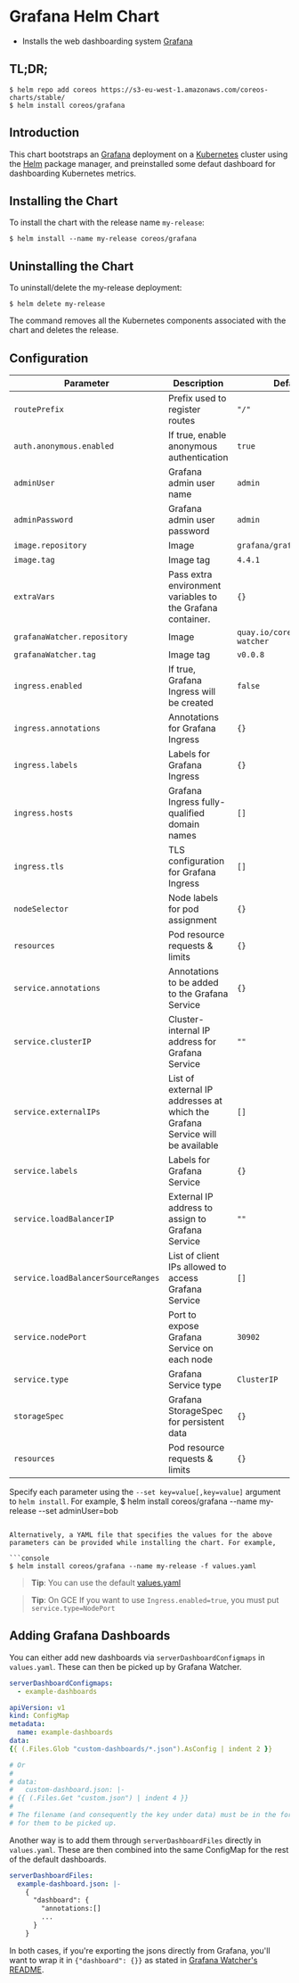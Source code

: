 # Grafana Helm Chart

* Installs the web dashboarding system [Grafana](http://grafana.org/)

## TL;DR;

```console
$ helm repo add coreos https://s3-eu-west-1.amazonaws.com/coreos-charts/stable/
$ helm install coreos/grafana
```
## Introduction

This chart bootstraps an [Grafana](http://grafana.org) deployment on a [Kubernetes](http://kubernetes.io) cluster using the [Helm](https://helm.sh) package manager, and preinstalled some defaut dashboard for dashboarding Kubernetes metrics.

## Installing the Chart

To install the chart with the release name `my-release`:

```console
$ helm install --name my-release coreos/grafana
```

## Uninstalling the Chart

To uninstall/delete the my-release deployment:

```console
$ helm delete my-release
```

The command removes all the Kubernetes components associated with the chart and deletes the release.


## Configuration

Parameter | Description | Default
--- | --- | ---
`routePrefix` | Prefix used to register routes | `"/"`
`auth.anonymous.enabled` | If true, enable anonymous authentication | `true`
`adminUser` | Grafana admin user name | `admin`
`adminPassword` | Grafana admin user password | `admin`
`image.repository` | Image | `grafana/grafana`
`image.tag` | Image tag | `4.4.1`
`extraVars` | Pass extra environment variables to the Grafana container. | `{}`
`grafanaWatcher.repository` | Image | `quay.io/coreos/grafana-watcher`
`grafanaWatcher.tag` | Image tag | `v0.0.8`
`ingress.enabled` | If true, Grafana Ingress will be created | `false`
`ingress.annotations` | Annotations for Grafana Ingress | `{}`
`ingress.labels` | Labels for Grafana Ingress | `{}`
`ingress.hosts` | Grafana Ingress fully-qualified domain names | `[]`
`ingress.tls` | TLS configuration for Grafana Ingress | `[]`
`nodeSelector` | Node labels for pod assignment | `{}`
`resources` | Pod resource requests & limits | `{}`
`service.annotations` | Annotations to be added to the Grafana Service | `{}`
`service.clusterIP` | Cluster-internal IP address for Grafana Service | `""`
`service.externalIPs` | List of external IP addresses at which the Grafana Service will be available | `[]`
`service.labels` | Labels for Grafana Service | `{}`
`service.loadBalancerIP` | External IP address to assign to Grafana Service | `""`
`service.loadBalancerSourceRanges` | List of client IPs allowed to access Grafana Service | `[]`
`service.nodePort` | Port to expose Grafana Service on each node | `30902`
`service.type` | Grafana Service type | `ClusterIP`
`storageSpec` | Grafana StorageSpec for persistent data | `{}`
`resources` | Pod resource requests & limits | `{}`

Specify each parameter using the `--set key=value[,key=value]` argument to `helm install`. For example,
$ helm install coreos/grafana --name my-release --set adminUser=bob
```

Alternatively, a YAML file that specifies the values for the above parameters can be provided while installing the chart. For example,

```console
$ helm install coreos/grafana --name my-release -f values.yaml
```

> **Tip**: You can use the default [values.yaml](values.yaml)

> **Tip**: On GCE If you want to  use  `Ingress.enabled=true`, you must put `service.type=NodePort`

## Adding Grafana Dashboards

You can either add new dashboards via `serverDashboardConfigmaps` in `values.yaml`. These can then be
picked up by Grafana Watcher.

```yaml
serverDashboardConfigmaps:
  - example-dashboards
```

```yaml
apiVersion: v1
kind: ConfigMap
metadata:
  name: example-dashboards
data:
{{ (.Files.Glob "custom-dashboards/*.json").AsConfig | indent 2 }}

# Or
#
# data:
#   custom-dashboard.json: |-
# {{ (.Files.Get "custom.json") | indent 4 }}
#
# The filename (and consequently the key under data) must be in the format `xxx-dashboard.json` or `xxx-datasource.json`
# for them to be picked up.
```

Another way is to add them through `serverDashboardFiles` directly in `values.yaml`. These are then combined
into the same ConfigMap for the rest of the default dashboards.

```yaml
serverDashboardFiles:
  example-dashboard.json: |-
    {
      "dashboard": {
        "annotations:[]
        ...
      }
    }
```

In both cases, if you're exporting the jsons directly from Grafana, you'll want to wrap it in `{"dashboard": {}}`
as stated in [Grafana Watcher's README](https://gitlab.300.cn/paas-k8s/prometheus-operator/tree/master/contrib/grafana-watcher).
